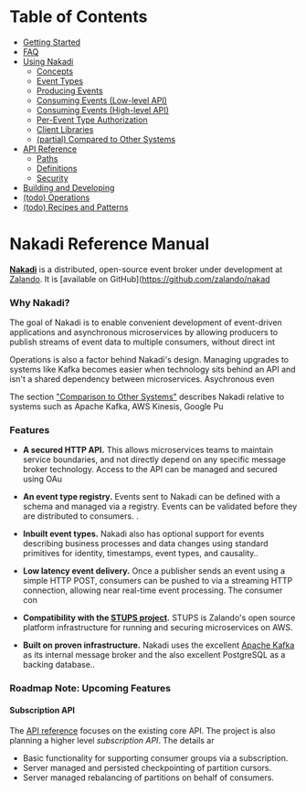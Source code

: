 # Table of Contents 
* [Getting Started](getting-started.md)
* [FAQ](faq.md)
* [Using Nakadi](using.md)
  - [Concepts](using/concepts.md)
  - [Event Types](using/event-types.md)
  - [Producing Events](using/producing-events.md)
  - [Consuming Events (Low-level API)](using/consuming-events-lola.md)
  - [Consuming Events (High-level API)](using/consuming-events-hila.md)
  - [Per-Event Type Authorization](using/authorization.md)
  - [Client Libraries](using/clients.md)
  - [(partial) Compared to Other Systems](using/comparison.md)
* [API Reference](api-spec-generated/overview.md)
  - [Paths](api-spec-generated/paths.md)
  - [Definitions](api-spec-generated/definitions.md)
  - [Security](api-spec-generated/security.md)
* [Building and Developing](developing.md)
* [(todo) Operations](operating.md)
* [(todo) Recipes and Patterns](recipes.md)

# Nakadi Reference Manual


**[Nakadi](https://github.com/zalando/nakadi)** is a distributed, open-source event broker under development at [Zalando](https://zalando.github.io/). It is [available on GitHub](https://github.com/zalando/nakad

### Why Nakadi?

The goal of Nakadi is to enable convenient development of event-driven applications and asynchronous microservices by allowing producers to publish streams of event data to multiple consumers, without direct int

Operations is also a factor behind Nakadi's design. Managing upgrades to systems like Kafka becomes easier when technology sits behind an API and isn't a shared dependency between microservices. Asychronous even

The section ["Comparison to Other Systems"](https://github.com/zalando-nakadi/nakadi-manual/blob/master/docs/using/comparison.md) describes Nakadi relative to systems such as Apache Kafka, AWS Kinesis, Google Pu

### Features

- **A secured HTTP API.** This allows microservices teams to maintain service boundaries, and not directly depend on any specific message broker technology. Access to the API can be managed and secured using OAu

- **An event type registry.** Events sent to Nakadi can be defined with a schema and managed via a registry. Events can be validated before they are distributed to consumers.
.
- **Inbuilt event types.** Nakadi also has optional support for events describing business processes and data changes using standard primitives for identity, timestamps, event types, and causality..

-  **Low latency event delivery.** Once a publisher sends an event using a simple HTTP POST, consumers can be pushed to via a streaming HTTP connection, allowing near real-time event processing. The consumer con

- **Compatibility with the [STUPS project](https://stups.io/).** STUPS is Zalando's open source platform infrastructure for running and securing microservices on AWS.

- **Built on proven infrastructure.** Nakadi uses the excellent [Apache Kafka](http://kafka.apache.org/) as its internal message broker and the also excellent PostgreSQL as a backing database..

### Roadmap Note: Upcoming Features

#### Subscription API

The [API reference](http://zalando.github.io/nakadi-manual/docs/api-spec-generated/overview.html) focuses on the existing core API. The project is also planning a higher level _subscription API_.  The details ar

 - Basic functionality for supporting consumer groups via a subscription.
 - Server managed and persisted checkpointing of partition cursors.
 - Server managed rebalancing of partitions on behalf of consumers.



